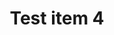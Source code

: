 ---
layout: contents.jade
title: Test item 4
image: /media/portfolio/item1.jpg
collection: portfolio
published: true
order: 4
---